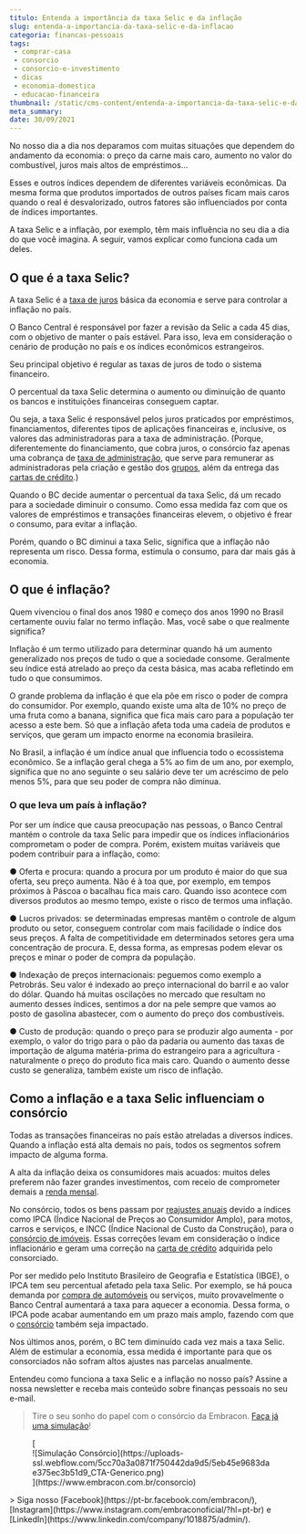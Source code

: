 ```yaml
---
titulo: Entenda a importância da taxa Selic e da inflação
slug: entenda-a-importancia-da-taxa-selic-e-da-inflacao
categoria: financas-pessoais
tags:
 - comprar-casa
 - consorcio
 - consorcio-e-investimento
 - dicas
 - economia-domestica
 - educacao-financeira
thumbnail: /static/cms-content/entenda-a-importancia-da-taxa-selic-e-da-inflacao.png
meta_summary: 
date: 30/09/2021
---
```

No nosso dia a dia nos deparamos com muitas situações que dependem do andamento da economia: o preço da carne mais caro, aumento no valor do combustível, juros mais altos de empréstimos…

Esses e outros índices dependem de diferentes variáveis econômicas. Da mesma forma que produtos importados de outros países ficam mais caros quando o real é desvalorizado, outros fatores são influenciados por conta de índices importantes.

A taxa Selic e a inflação, por exemplo, têm mais influência no seu dia a dia do que você imagina. A seguir, vamos explicar como funciona cada um deles.

O que é a taxa Selic?
---------------------

A taxa Selic é a [taxa de juros](https://www.embracon.com.br/blog/parcela-de-consorcio-tem-juros) básica da economia e serve para controlar a inflação no país.

O Banco Central é responsável por fazer a revisão da Selic a cada 45 dias, com o objetivo de manter o país estável. Para isso, leva em consideração o cenário de produção no país e os índices econômicos estrangeiros.

Seu principal objetivo é regular as taxas de juros de todo o sistema financeiro.

O percentual da taxa Selic determina o aumento ou diminuição de quanto os bancos e instituições financeiras conseguem captar.

Ou seja, a taxa Selic é responsável pelos juros praticados por empréstimos, financiamentos, diferentes tipos de aplicações financeiras e, inclusive, os valores das administradoras para a taxa de administração. (Porque, diferentemente do financiamento, que cobra juros, o consórcio faz apenas uma cobrança de [taxa de administração](https://www.embracon.com.br/conhecaoconsorcio/o-que-e-taxa-de-administracao), que serve para remunerar as administradoras pela criação e gestão dos [grupos](https://www.embracon.com.br/conhecaoconsorcio/o-que-e-um-grupo-de-consorcio), além da entrega das [cartas de crédito](https://www.embracon.com.br/conhecaoconsorcio/o-que-e-carta-de-credito).)

Quando o BC decide aumentar o percentual da taxa Selic, dá um recado para a sociedade diminuir o consumo. Como essa medida faz com que os valores de empréstimos e transações financeiras elevem, o objetivo é frear o consumo, para evitar a inflação.

Porém, quando o BC diminui a taxa Selic, significa que a inflação não representa um risco. Dessa forma, estimula o consumo, para dar mais gás à economia.

O que é inflação?
-----------------

Quem vivenciou o final dos anos 1980 e começo dos anos 1990 no Brasil certamente ouviu falar no termo inflação. Mas, você sabe o que realmente significa?

Inflação é um termo utilizado para determinar quando há um aumento generalizado nos preços de tudo o que a sociedade consome. Geralmente seu índice está atrelado ao preço da cesta básica, mas acaba refletindo em tudo o que consumimos.

O grande problema da inflação é que ela põe em risco o poder de compra do consumidor. Por exemplo, quando existe uma alta de 10% no preço de uma fruta como a banana, significa que fica mais caro para a população ter acesso a este bem. Só que a inflação afeta toda uma cadeia de produtos e serviços, que geram um impacto enorme na economia brasileira.

No Brasil, a inflação é um índice anual que influencia todo o ecossistema econômico. Se a inflação geral chega a 5% ao fim de um ano, por exemplo, significa que no ano seguinte o seu salário deve ter um acréscimo de pelo menos 5%, para que seu poder de compra não diminua.

### O que leva um país à inflação?

Por ser um índice que causa preocupação nas pessoas, o Banco Central mantém o controle da taxa Selic para impedir que os índices inflacionários comprometam o poder de compra. Porém, existem muitas variáveis que podem contribuir para a inflação, como:

● Oferta e procura: quando a procura por um produto é maior do que sua oferta, seu preço aumenta. Não é à toa que, por exemplo, em tempos próximos à Páscoa o bacalhau fica mais caro. Quando isso acontece com diversos produtos ao mesmo tempo, existe o risco de termos uma inflação.

● Lucros privados: se determinadas empresas mantêm o controle de algum produto ou setor, conseguem controlar com mais facilidade o índice dos seus preços. A falta de competitividade em determinados setores gera uma concentração de procura. E, dessa forma, as empresas podem elevar os preços e minar o poder de compra da população.

● Indexação de preços internacionais: peguemos como exemplo a Petrobrás. Seu valor é indexado ao preço internacional do barril e ao valor do dólar. Quando há muitas oscilações no mercado que resultam no aumento desses índices, sentimos a dor na pele sempre que vamos ao posto de gasolina abastecer, com o aumento do preço dos combustíveis.

● Custo de produção: quando o preço para se produzir algo aumenta - por exemplo, o valor do trigo para o pão da padaria ou aumento das taxas de importação de alguma matéria-prima do estrangeiro para a agricultura - naturalmente o preço do produto fica mais caro. Quando o aumento desse custo se generaliza, também existe um risco de inflação.

Como a inflação e a taxa Selic influenciam o consórcio
------------------------------------------------------

Todas as transações financeiras no país estão atreladas a diversos índices. Quando a inflação está alta demais no país, todos os segmentos sofrem impacto de alguma forma.

A alta da inflação deixa os consumidores mais acuados: muitos deles preferem não fazer grandes investimentos, com receio de comprometer demais a [renda mensal](https://www.embracon.com.br/blog/qual-o-melhor-investimento-para-r-50-r-500-ou-r-5000).

No consórcio, todos os bens passam por [reajustes anuais](https://www.embracon.com.br/blog/reajuste-do-consorcio-entenda) devido a índices como IPCA (Índice Nacional de Preços ao Consumidor Amplo), para motos, carros e serviços, e INCC (Índice Nacional de Custo da Construção), para o [consórcio de imóveis](https://www.embracon.com.br/consorcio-de-imoveis). Essas correções levam em consideração o índice inflacionário e geram uma correção na [carta de crédito](https://www.embracon.com.br/conhecaoconsorcio/o-que-e-carta-de-credito) adquirida pelo consorciado.

Por ser medido pelo Instituto Brasileiro de Geografia e Estatística (IBGE), o IPCA tem seu percentual afetado pela taxa Selic. Por exemplo, se há pouca demanda por [compra de automóveis](https://www.embracon.com.br/consorcio-de-carros) ou serviços, muito provavelmente o Banco Central aumentará a taxa para aquecer a economia. Dessa forma, o IPCA pode acabar aumentando em um prazo mais amplo, fazendo com que o [consórcio](https://www.embracon.com.br/consorcio-de-carros) também seja impactado.

Nos últimos anos, porém, o BC tem diminuído cada vez mais a taxa Selic. Além de estimular a economia, essa medida é importante para que os consorciados não sofram altos ajustes nas parcelas anualmente.

Entendeu como funciona a taxa Selic e a inflação no nosso país? Assine a nossa newsletter e receba mais conteúdo sobre finanças pessoais no seu e-mail.

> Tire o seu sonho do papel com o consórcio da Embracon. [Faça já uma simulação](https://www.embracon.com.br/consorcio-de-carros)!

<figure class="w-richtext-figure-type-image w-richtext-align-center">[<div>![Simulação Consórcio](https://uploads-ssl.webflow.com/5cc70a3a0871f750442da9d5/5eb45e9683dae375ec3b51d9_CTA-Generico.png)</div>](https://www.embracon.com.br/consorcio)</figure>> Siga nosso [Facebook](https://pt-br.facebook.com/embracon/), [Instagram](https://www.instagram.com/embraconoficial/?hl=pt-br) e [LinkedIn](https://www.linkedin.com/company/1018875/admin/).

‍
